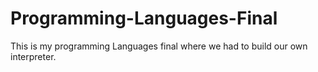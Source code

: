 # Programming-Languages-Final
This is my programming Languages final where we had to build our own interpreter. 
